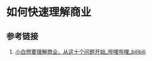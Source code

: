 # 如何快速理解商业



## 参考链接
1. [小白想要理解商业，从这十个问题开始\_哔哩哔哩\_bilibili](https://www.bilibili.com/video/BV14w411D7qk/)